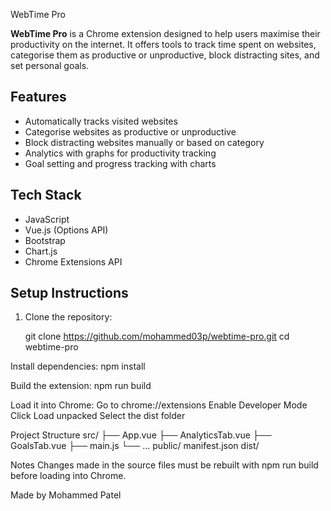  WebTime Pro

**WebTime Pro** is a Chrome extension designed to help users maximise their productivity on the internet. It offers tools to track time spent on websites, categorise them as productive or unproductive, block distracting sites, and set personal goals.

## Features

-  Automatically tracks visited websites
-  Categorise websites as productive or unproductive
-  Block distracting websites manually or based on category
-  Analytics with graphs for productivity tracking
-  Goal setting and progress tracking with charts

##  Tech Stack

- JavaScript
- Vue.js (Options API)
- Bootstrap
- Chart.js
- Chrome Extensions API

##  Setup Instructions

1. Clone the repository:
   
   git clone https://github.com/mohammed03p/webtime-pro.git
   cd webtime-pro
   
Install dependencies:
npm install

Build the extension:
npm run build

Load it into Chrome:
Go to chrome://extensions
Enable Developer Mode
Click Load unpacked
Select the dist folder

Project Structure
src/
├── App.vue
├── AnalyticsTab.vue
├── GoalsTab.vue
├── main.js
└── ...
public/
manifest.json
dist/


Notes
Changes made in the source files must be rebuilt with npm run build before loading into Chrome.

Made by Mohammed Patel
